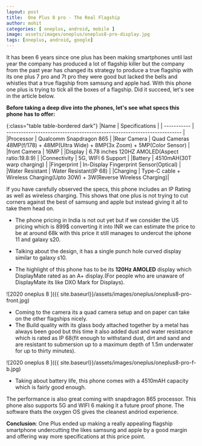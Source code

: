 ```yaml
---
layout: post
title:  One Plus 8 pro - The Real Flagship
author: mohit
categories: [ oneplus, android, mobile ]
image: assets/images/oneplus/oneplus8-pro-display.jpg
tags: [oneplus, android, google]
---
```


It has been 6 years since one plus has been making smartphones until last year the company has produced a lot of flagship killer but the company from the past year has changed its strategy to produce a true flagship with its one plus 7 pro and 7t pro they were good but lacked the bells and whistles that a true flagship from samsung and apple had. With this phone one plus is trying 
to tick all the boxes of a flagship. Did it succeed, let's see in the article below.

**Before taking a deep dive into the phones, let's see what specs this phone has to offer:**

{:class="table table-bordered dark"}
|Name            | Specifications                                                            |
| -----------    | ------------------------------------------------------------------------  |
|Processor       | Qualcomm Snapdragon 865                                                   |
|Rear Camera     | Quad Cameras 48MP(f/178) + 48MP(Ultra Wide) + 8MP(3x Zoom) + 5MP(Color Sensor)  |
|front Camera    | 16MP                                                                      |
|Display         | 6.78 inches 120HZ AMOLED(Aspect ratio:19.8:9)                             |
|Connectivity    | 5G, WIFI 6 Support                                                         |
|Battery         | 4510mAH(30T warp charging)                                                |
|Fingerprint     | In-Display Fingerprint Sensor(Optical)                                    |
|Water Resistant | Water Resistant(IP 68)                                                    |
|Charging        | Type-C cable + Wireless Charging(Upto 30W) + 3W(Reverse Wireless Charging)|

If you have carefully observed the specs, this phone includes an IP Rating as well as wireless charging.
This shows that one plus is not trying to cut corners against the best of samsung and apple but instead giving it all to take them head on.

* The phone pricing in India is not out yet but if we consider the US pricing which is 899$ 
converting it into INR we can estimate the price to be at around 68k with this price it 
still manages to undercut the iphone 11 and galaxy s20.

* Talking about the design, it has a single punch hole curved display similar to galaxy s10.
* The highlight of this phone has to be its **120Hz AMOLED** display which DisplayMate rated as an A+ display.(For people who are unaware of DisplayMate its like DXO Mark for Displays).

![2020 oneplus 8 ]({{ site.baseurl}}/assets/images/oneplus/oneplus8-pro-front.jpg)

* Coming to the camera its a quad camera setup and on paper can take on the other flagships nicely.
* The Build quality with its glass body attached together by a metal has always been good but this time it also added dust and water resistance which is rated as IP 68(fit enough to withstand dust, dirt and sand and are resistant to submersion up to a maximum depth of 1.5m underwater for up to thirty minutes).

![2020 oneplus 8 ]({{ site.baseurl}}/assets/images/oneplus/oneplus8-pro-f-b.jpg)

* Taking about battery life, this phone comes with a 4510mAH capacity which is fairly good enough.

The performance is also great coming with snapdragon 865 processor.
This phone also supports 5G and WIFI 6 making it a future proof phone. The software thats the oxygen OS gives the cleanest andriod experience.

**Conclusion**: One Plus ended up making a really appealing flagship smartphone undercutting the likes samsung and apple by a good margin and offering way more specifications at this price point.